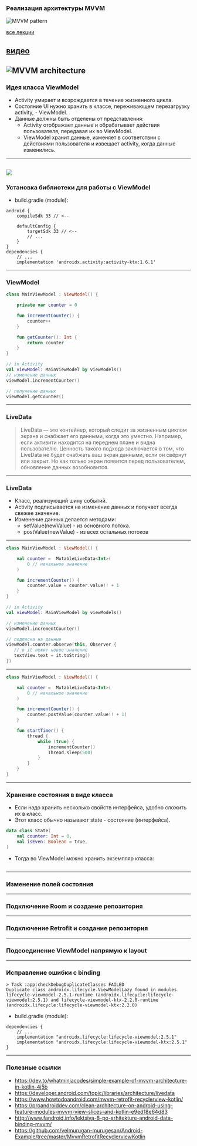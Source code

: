 ### Реализация архитектуры MVVM

![MVVM pattern](assets/mvvm/MVVMPattern.png)

[все лекции](https://github.com/dmitryweiner/android-lectures/blob/master/README.md)

[видео]()
---

![MVVM architecture](assets/mvvm/mvvm-architecture.png)
---

### Идея класса ViewModel
* Activity умирает и возрождается в течение жизненного цикла.
* Состояние UI нужно хранить в классе, переживающем перезагрузку activity, - ViewModel.
* Данные должны быть отделены от представления:
    * Activity отображает данные и обрабатывает действия пользователя, передавая их во ViewModel.
    * ViewModel хранит данные, изменяет в соответствии с действиями пользователя и извещает activity, когда данные изменились.
---

![](assets/mvvm/viewmodel-lifecycle.png)
---

### Установка библиотеки для работы с ViewModel
* build.gradle (module): 
```
android {
    compileSdk 33 // <--

    defaultConfig {
        targetSdk 33 // <--
        // ...
    }
}
dependencies {
    // ...
    implementation 'androidx.activity:activity-ktx:1.6.1'
```
---

### ViewModel
```kotlin
class MainViewModel : ViewModel() {

    private var counter = 0

    fun incrementCounter() {
        counter++
    }

    fun getCounter(): Int {
        return counter
    }
}

// in Activity
val viewModel: MainViewModel by viewModels()
// изменение данных
viewModel.incrementCounter()

// получение данных
viewModel.getCounter()
```
---

### LiveData
> LiveData — это контейнер, который следит за жизненным циклом экрана и снабжает его данными, когда это уместно. Например, если активити находится на переднем плане и видна пользователю. Ценность такого подхода заключается в том, что LiveData не будет снабжать ваш экран данными, если он свёрнут или закрыт. Но как только экран появится перед пользователем, обновление данных возобновится.
---

### LiveData
* Класс, реализующий шину событий.
* Activity подписывается на изменение данных и получает всегда свежее значение.
* Изменение данных делается методами:
    * setValue(newValue) - из основного потока.
    * postValue(newValue) - из всех остальных потоков
---

```kotlin
class MainViewModel : ViewModel() {

    val counter =  MutableLiveData<Int>(
        0 // начальное значение
    )

    fun incrementCounter() {
        counter.value = counter.value!! + 1
    }
}

// in Activity
val viewModel: MainViewModel by viewModels()

// изменение данных
viewModel.incrementCounter()

// подписка на данные
viewModel.counter.observe(this, Observer {
   // в it лежит новое значение
   textView.text = it.toString()
})
```
----

```kotlin
class MainViewModel : ViewModel() {

    val counter =  MutableLiveData<Int>(
        0 // начальное значение
    )

    fun incrementCounter() {
        counter.postValue(counter.value!! + 1)
    }

    fun startTimer() {
        thread {
            while (true) {
                incrementCounter()
                Thread.sleep(500)
            }
        }
    }
}
```
---

### Хранение состояния в виде класса
* Если надо хранить несколько свойств интерфейса, удобно сложить их в класс. 
* Этот класс обычно называют state - состояние (интерфейса).

```kotlin
data class State(
    val counter: Int = 0,
    val isEven: Boolean = true,
)
```
* Тогда во ViewModel можно хранить экземпляр класса:

```kotlin
```
---

### Изменение полей состояния

---

### Подключение Room и создание репозитория

---

### Подключение Retrofit и создание репозитория

---

### Подсоединение ViewModel напрямую к layout

---

### Исправление ошибки с binding
```
> Task :app:checkDebugDuplicateClasses FAILED
Duplicate class androidx.lifecycle.ViewModelLazy found in modules lifecycle-viewmodel-2.5.1-runtime (androidx.lifecycle:lifecycle-viewmodel:2.5.1) and lifecycle-viewmodel-ktx-2.2.0-runtime (androidx.lifecycle:lifecycle-viewmodel-ktx:2.2.0)
```

* build.gradle (module): 
```
dependencies {
    // ...
    implementation "androidx.lifecycle:lifecycle-viewmodel:2.5.1"
    implementation "androidx.lifecycle:lifecycle-viewmodel-ktx:2.5.1"
}
```
---

### Полезные ссылки
* https://dev.to/whatminjacodes/simple-example-of-mvvm-architecture-in-kotlin-4j5b
* https://developer.android.com/topic/libraries/architecture/livedata
* https://www.howtodoandroid.com/mvvm-retrofit-recyclerview-kotlin/
* https://proandroiddev.com/clean-architecture-on-android-using-feature-modules-mvvm-view-slices-and-kotlin-e9ed18e64d83
* http://www.fandroid.info/lektsiya-8-po-arhitekture-android-data-binding-mvvm/
* https://github.com/velmurugan-murugesan/Android-Example/tree/master/MvvmRetrofitRecyclerviewKotlin
